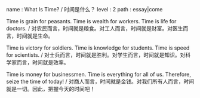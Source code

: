 name : What Is Time? / 时间是什么？
level : 2
path : essay|come

Time is grain for peasants. Time is wealth for workers. Time is life for doctors. / 对农民而言，时间就是粮食。对工人而言，时间就是财富。对医生而言，时间就是生命。

Time is victory for soldiers. Time is knowledge for students. Time is speed for scientists. / 对士兵而言，时间就是胜利。对学生而言，时间就是知识。对科学家而言，时间就是效率。

Time is money for businessmen. Time is everything for all of us. Therefore, seize the time of today! / 对商人而言，时间就是金钱。对我们所有人而言，时间就是一切。因此，把握今天的时间吧！
